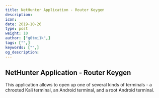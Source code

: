 ```yaml
---
title: NetHunter Application - Router Keygen
description:
icon:
date: 2019-10-26
type: post
weight: 10
author: ["g0tmi1k",]
tags: ["",]
keywords: ["",]
og_description:
---
```


## NetHunter Application - Router Keygen
This application allows to open up one of several kinds of terminals - a chrooted Kali terminal, an Android terminal, and a root Android terminal.

